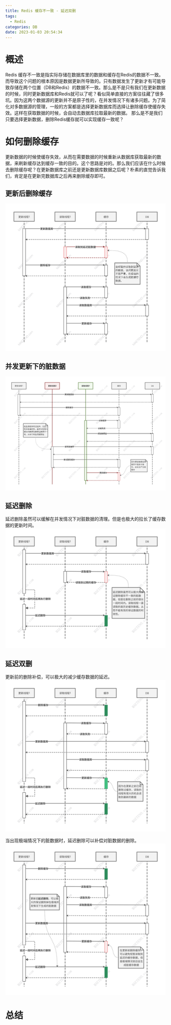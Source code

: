```yaml
---
title: Redis 缓存不一致 - 延迟双删
tags:
  - Redis
categories: DB
date: 2023-01-03 20:54:34
---
```

# 概述
Redis 缓存不一致是指实际存储在数据库里的数据和缓存在Redis的数据不一致。而导致这个问题的根本原因是数据更新所导致的。只有数据发生了更新才有可能导致存储在两个位置（DB和Redis）的数据不一致。那么是不是只有我们在更新数据的时候，同时更新数据库和Redis就可以了呢？看似简单直接的方案往往藏了很多坑。因为这两个数据源的更新并不是原子性的，在并发情况下有诸多问题。为了简化对多数据源的管理，一般的方案都是选择更新数据库而选择让删除缓存使缓存失效。这样在获取数据的时候，会自动去数据库拉取最新的数据。
那么是不是我们只要选择更新数据，删除Redis缓存就可以实现缓存一致呢？

# 如何删除缓存
更新数据的时候使缓存失效，从而在需要数据的时候重新从数据库获取最新的数据，来刷新缓存达到缓存一致的目的。这个思路是对的。那么我们应该在什么时候去删除缓存呢？在更新数据库之前还是更新数据库数据之后呢？朴素的直觉告诉我们，肯定是在更新完数据库之后再来删除缓存即可。

## 更新后删除缓存
![延迟双删](/images/更新后删除缓存.svg)

## 并发更新下的脏数据
![更新后删除缓存极限情况下的脏数据](/images/更新后删除缓存极限情况下的脏数据.svg)

## 延迟删除
延迟删除虽然可以缓解在并发情况下对脏数据的清理。但是也极大的拉长了缓存数据的更新时间。
![延迟删除](/images/延迟删除.svg)

## 延迟双删
更新前的删除补偿，可以极大的减少缓存数据的延迟。
![延迟双删](/images/延迟双删-1.svg)

当出现极端情况下的脏数据时，延迟删除可以补偿对脏数据的删除。
![延迟双删](/images/延迟双删-2.svg)

# 总结